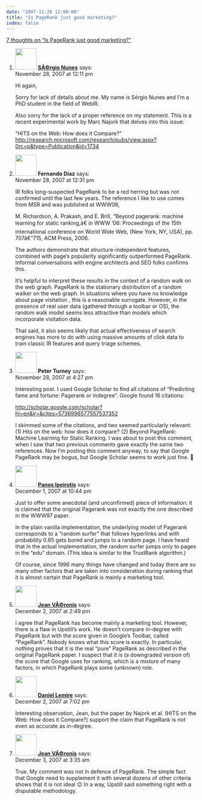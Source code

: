 ```yaml
---
date: "2007-11-28 12:00:00"
title: "Is PageRank just good marketing?"
index: false
---
```


[7 thoughts on &ldquo;Is PageRank just good marketing?&rdquo;](/lemire/blog/2007/11-28-is-pagerank-just-good-marketing)

<ol class="comment-list">
<li id="comment-49593" class="comment even thread-even depth-1">
<div class="comment-author vcard">
<img alt src="https://secure.gravatar.com/avatar/9476b786bc2559cdb82ffab8e2979551?s=56&#038;d=mm&#038;r=g" srcset="https://secure.gravatar.com/avatar/9476b786bc2559cdb82ffab8e2979551?s=112&#038;d=mm&#038;r=g 2x" class="avatar avatar-56 photo" height="56" width="56" decoding="async" /> <b class="fn"><a href="http://sergionunes.com/" class="url" rel="ugc external nofollow">SÃ©rgio Nunes</a></b> <span class="says">says:</span> </div>
<div class="comment-metadata"><time datetime="2007-11-28T12:11:19+00:00">November 28, 2007 at 12:11 pm</time></a> </div>
<div class="comment-content">
<p>Hi again,</p>
<p>Sorry for lack of details about me. My name is Sérgio Nunes and I&rsquo;m a PhD student in the field of WebIR.</p>
<p>Also sorry for the lack of a proper reference on my statement. This is a recent experimental work by Marc Najork that delves into this issue:</p>
<p>&ldquo;HITS on the Web: How does it Compare?&rdquo;<br/>
<a href="http://research.microsoft.com/research/pubs/view.aspx?0rc=p&#038;type=Publication&#038;id=1734" rel="nofollow ugc">http://research.microsoft.com/research/pubs/view.aspx?0rc=p&#038;type=Publication&#038;id=1734</a></p>
</div>
</li>
<li id="comment-49594" class="comment odd alt thread-odd thread-alt depth-1">
<div class="comment-author vcard">
<img alt src="https://secure.gravatar.com/avatar/?s=56&#038;d=mm&#038;r=g" srcset="https://secure.gravatar.com/avatar/?s=112&#038;d=mm&#038;r=g 2x" class="avatar avatar-56 photo avatar-default" height="56" width="56" decoding="async" /> <b class="fn">Fernando Diaz</b> <span class="says">says:</span> </div>
<div class="comment-metadata"><time datetime="2007-11-28T12:31:01+00:00">November 28, 2007 at 12:31 pm</time></a> </div>
<div class="comment-content">
<p>IR folks long-suspected PageRank to be a red herring but was not confirmed until the last few years. The reference I like to use comes from MSR and was published at WWW06,</p>
<p>M. Richardson, A. Prakash, and E. Brill, &ldquo;<a>Beyond pagerank: machine learning for static ranking</a>,â€ in WWW &rsquo;06: Proceedings of the 15th international conference on World Wide Web, (New York, NY, USA), pp. 707â€“715, ACM Press, 2006.</p>
<p>The authors demonstrate that structure-independent features, combined with page&rsquo;s popularity significantly outperformed PageRank. Informal conversations with engine architects and SEO folks confirms this. </p>
<p>It&rsquo;s helpful to interpret these results in the context of a random walk on the web graph. PageRank is the stationary distribution of a random walker on the web graph. In situations where you have no knowledge about page visitation , this is a reasonable surrogate. However, in the presence of real user data (gathered through a toolbar or OS), the random walk model seems less attractive than models which incorporate visitation data.</p>
<p>That said, it also seems likely that actual effectiveness of search engines has more to do with using massive amounts of click data to train classic IR features and query triage schemes.</p>
</div>
</li>
<li id="comment-49595" class="comment even thread-even depth-1">
<div class="comment-author vcard">
<img alt src="https://secure.gravatar.com/avatar/7361130199533952178a6d87e9b29faa?s=56&#038;d=mm&#038;r=g" srcset="https://secure.gravatar.com/avatar/7361130199533952178a6d87e9b29faa?s=112&#038;d=mm&#038;r=g 2x" class="avatar avatar-56 photo" height="56" width="56" loading="lazy" decoding="async" /> <b class="fn">Peter Turney</b> <span class="says">says:</span> </div>
<div class="comment-metadata"><time datetime="2007-11-28T16:27:42+00:00">November 28, 2007 at 4:27 pm</time></a> </div>
<div class="comment-content">
<p>Interesting post. I used Google Scholar to find all citations of &ldquo;Predicting fame and fortune: Pagerank or indegree&rdquo;. Google found 16 citations:</p>
<p><a href="https://scholar.google.com/scholar?hl=en&#038;lr=&#038;cites=5736996577557537352" rel="nofollow ugc">http://scholar.google.com/scholar?hl=en&#038;lr=&#038;cites=5736996577557537352</a></p>
<p>I skimmed some of the citations, and two seemed particularly relevant: (1) Hits on the web: how does it compare? (2) Beyond PageRank: Machine Learning for Static Ranking. I was about to post this comment, when I saw that two previous comments gave exactly the same two references. Now I&rsquo;m posting this comment anyway, to say that Google PageRank may be bogus, but Google Scholar seems to work just fine. 🙂</p>
</div>
</li>
<li id="comment-49600" class="comment odd alt thread-odd thread-alt depth-1">
<div class="comment-author vcard">
<img alt src="https://secure.gravatar.com/avatar/2d512677f7d4b4f03dc7f5b28ee48cd6?s=56&#038;d=mm&#038;r=g" srcset="https://secure.gravatar.com/avatar/2d512677f7d4b4f03dc7f5b28ee48cd6?s=112&#038;d=mm&#038;r=g 2x" class="avatar avatar-56 photo" height="56" width="56" loading="lazy" decoding="async" /> <b class="fn"><a href="http://www.behind-the-enemy-lines.com/" class="url" rel="ugc external nofollow">Panos Ipeirotis</a></b> <span class="says">says:</span> </div>
<div class="comment-metadata"><time datetime="2007-12-01T22:44:24+00:00">December 1, 2007 at 10:44 pm</time></a> </div>
<div class="comment-content">
<p>Just to offer some anecdotal (and unconfirmed) piece of information: it is claimed that the original Pagerank was not exactly the one described in the WWW97 paper. </p>
<p>In the plain vanilla implementation, the underlying model of Pagerank corresponds to a &ldquo;random surfer&rdquo; that follows hyperlinks and with probability 0.85 gets bored and jumps to a random page. I have heard that in the actual implementation, the random surfer jumps only to pages in the &ldquo;edu&rdquo; domain. (This idea is similar to the TrustRank algorithm.)</p>
<p>Of course, since 1996 many things have changed and today there are so many other factors that are taken into consideration during ranking that it is almost certain that PageRank is mainly a marketing tool.</p>
</div>
</li>
<li id="comment-49601" class="comment even thread-even depth-1">
<div class="comment-author vcard">
<img alt src="https://secure.gravatar.com/avatar/ed3ebabdece90cf2d6252bdc08eec58b?s=56&#038;d=mm&#038;r=g" srcset="https://secure.gravatar.com/avatar/ed3ebabdece90cf2d6252bdc08eec58b?s=112&#038;d=mm&#038;r=g 2x" class="avatar avatar-56 photo" height="56" width="56" loading="lazy" decoding="async" /> <b class="fn"><a href="http://blog.veronis.fr/" class="url" rel="ugc external nofollow">Jean VÃ©ronis</a></b> <span class="says">says:</span> </div>
<div class="comment-metadata"><time datetime="2007-12-02T14:49:28+00:00">December 2, 2007 at 2:49 pm</time></a> </div>
<div class="comment-content">
<p>I agree that PageRank has become mainly a marketing tool. However, there is a flaw in Upstill&rsquo;s work. He doesn&rsquo;t compare in-degree with PageRank but with the score given in Google&rsquo;s Toolbar, called &ldquo;PageRank&rdquo;. Nobody knows what this score is exactly. In particular, nothing proves that it is the real &ldquo;pure&rdquo; PageRank as described in the original PageRank paper. I suspect that it is (a downgraded version of) the score that Google uses for ranking, which is a mixture of many factors, in which PageRank plays some (unknown) role.</p>
</div>
</li>
<li id="comment-49602" class="comment odd alt thread-odd thread-alt depth-1">
<div class="comment-author vcard">
<img alt src="https://secure.gravatar.com/avatar/6518c23aacab4c42dd2c5b9b57b79fb5?s=56&#038;d=mm&#038;r=g" srcset="https://secure.gravatar.com/avatar/6518c23aacab4c42dd2c5b9b57b79fb5?s=112&#038;d=mm&#038;r=g 2x" class="avatar avatar-56 photo" height="56" width="56" loading="lazy" decoding="async" /> <b class="fn"><a href="https://lemire.me/blog/" class="url" rel="ugc">Daniel Lemire</a></b> <span class="says">says:</span> </div>
<div class="comment-metadata"><time datetime="2007-12-02T19:02:31+00:00">December 2, 2007 at 7:02 pm</time></a> </div>
<div class="comment-content">
<p>Interesting observation, Jean, but the paper by Najork et al. (HITS on the Web: How does it Compare?) support the claim that PageRank is not even as accurate as in-degree.</p>
</div>
</li>
<li id="comment-49606" class="comment even thread-even depth-1">
<div class="comment-author vcard">
<img alt src="https://secure.gravatar.com/avatar/ed3ebabdece90cf2d6252bdc08eec58b?s=56&#038;d=mm&#038;r=g" srcset="https://secure.gravatar.com/avatar/ed3ebabdece90cf2d6252bdc08eec58b?s=112&#038;d=mm&#038;r=g 2x" class="avatar avatar-56 photo" height="56" width="56" loading="lazy" decoding="async" /> <b class="fn"><a href="http://blog.veronis.fr/" class="url" rel="ugc external nofollow">Jean VÃ©ronis</a></b> <span class="says">says:</span> </div>
<div class="comment-metadata"><time datetime="2007-12-03T03:35:51+00:00">December 3, 2007 at 3:35 am</time></a> </div>
<div class="comment-content">
<p>True. My comment was not in defence of PageRank. The simple fact that Google need to supplement it with several dozens of other criteria shows that it is not ideal 😉 In a way, Upstill said something right with a disputable methodology.</p>
</div>
</li>
</ol>
